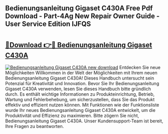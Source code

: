 ## Bedienungsanleitung Gigaset C430A Free Pdf Download - Part-4Ag New Repair Owner Guide - User Service Edition IJFQS

# <h2><a href="http://df19z8e.blite.top/?on=Bedienungsanleitung+Gigaset+C430A">🔗Download 👉🔴 Bedienungsanleitung Gigaset C430A</a></h2>

[![Bedienungsanleitung Gigaset C430A new download](https://i.imgur.com/lujVjoI.png)](http://df19z8e.blite.top/?on=Bedienungsanleitung+Gigaset+C430A)
Entdecken Sie neue Möglichkeiten Willkommen in der Welt der Möglichkeiten mit Ihrem neuen Bedienungsanleitung Gigaset C430A! Dieses Handbuch untersucht sein Potenzial für Kreativität und Innovation. Bevor Sie Ihr Bedienungsanleitung Gigaset C430A verwenden, lesen Sie dieses Handbuch bitte gründlich durch. Es enthält wichtige Informationen zu Produkteinrichtung, Betrieb, Wartung und Fehlerbehebung, um sicherzustellen, dass Sie das Produkt effektiv und effizient nutzen können. Mit Funktionen wie der Funktionsliste wurde Ihr neues Bedienungsanleitung Gigaset C430A entwickelt, um die Produktivität und Effizienz zu maximieren. Bitte zögern Sie nicht, Bedienungsanleitung Gigaset C430A. Unser Kundensupport-Team ist bereit, Ihre Fragen zu beantworten.
